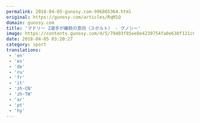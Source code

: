 ```yaml
---
permalink: 2018-04-05-gunosy.com-996865364.html
original: https://gunosy.com/articles/RqM1Q
domain: gunosy.com
title: 'マドリー 2選手が離脱の意向（スポルト） - グノシー'
image: https://contents.gunosy.com/4/5/79403f85ee8e4239754fa0e630f121c8_content.jpg
date: 2018-04-05 03:20:27
category: sport
translations: 
 - 'en'
 - 'es'
 - 'de'
 - 'ru'
 - 'fr'
 - 'it'
 - 'zh-CN'
 - 'zh-TW'
 - 'ar'
 - 'pt'
 - 'hy'
---
```


